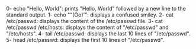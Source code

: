 0- echo "Hello, World": prints "Hello, World" followed by a new line to the standard output.
1- echo "\"(Ôo)'": displays a confused smiley.
2- cat /etc/passwd: displays the content of the /etc/passwd file.
3- cat /etc/passwd /etc/hosts: displays the content of "/etc/passwd" and "/etc/hosts".
4- tail /etc/passwd: displays the last 10 lines of "/etc/passwd".
5- head /etc/passwd: displays the first 10 lines of "/etc/passwd".
